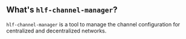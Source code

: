 ## What's `hlf-channel-manager`?

`hlf-channel-manager` is a tool to manage the channel configuration for centralized and decentralized networks.

